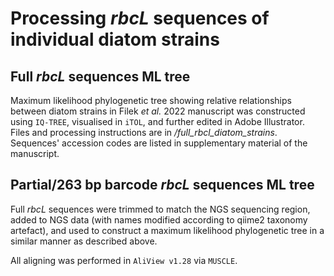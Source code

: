 # Processing *rbcL* sequences of individual diatom strains

## Full *rbcL* sequences ML tree
Maximum likelihood phylogenetic tree showing relative relationships between diatom strains in Filek *et al.* 2022 manuscript was constructed using `IQ-TREE`, visualised in `iTOL`, and further edited in Adobe Illustrator. Files and processing instructions are in */full_rbcl_diatom_strains*. Sequences' accession codes are listed in supplementary material of the manuscript.

## Partial/263 bp barcode *rbcL* sequences ML tree
Full *rbcL* sequences were trimmed to match the NGS sequencing region, added to NGS data (with names modified according to qiime2 taxonomy artefact), and used to construct a maximum likelihood phylogenetic tree in a similar manner as described above.  
  
All aligning was performed in `AliView v1.28` via `MUSCLE`.
